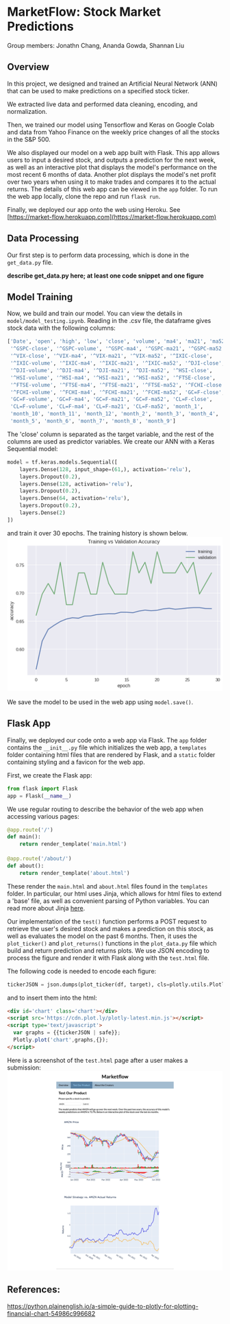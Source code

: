 # MarketFlow: Stock Market Predictions
Group members: Jonathn Chang, Ananda Gowda, Shannan Liu

## Overview

In this project, we designed and trained an Artificial Neural Network (ANN) that can be used to make predictions on a specified stock ticker. 

We extracted live data and performed data cleaning, encoding, and normalization.

Then, we trained our model using Tensorflow and Keras on Google Colab and data from Yahoo Finance on the weekly price changes of all the stocks in the S&P 500.

We also displayed our model on a web app built with Flask. This app allows users to input a desired stock, and outputs a prediction for the next week, as well as an interactive plot that displays the model's performance on the most recent 6 months of data. Another plot displays the model's net profit over two years when using it to make trades and compares it to the actual returns. The details of this web app can be viewed in the `app` folder. To run the web app locally, clone the repo and run `flask run`.

Finally, we deployed our app onto the web using Heroku. See [https://market-flow.herokuapp.com](https://market-flow.herokuapp.com)


## Data Processing
Our first step is to perform data processing, which is done in the `get_data.py` file. 

**describe get_data.py here; at least one code snippet and one figure**




## Model Training

Now, we build and train our model. You can view the details in `model/model_testing.ipynb`. Reading in the .csv file, the dataframe gives stock data with the following columns:
```python
['Date', 'open', 'high', 'low', 'close', 'volume', 'ma4', 'ma21', 'ma52',
 '^GSPC-close', '^GSPC-volume', '^GSPC-ma4', '^GSPC-ma21', '^GSPC-ma52',
 '^VIX-close', '^VIX-ma4', '^VIX-ma21', '^VIX-ma52', '^IXIC-close',
 '^IXIC-volume', '^IXIC-ma4', '^IXIC-ma21', '^IXIC-ma52', '^DJI-close',
 '^DJI-volume', '^DJI-ma4', '^DJI-ma21', '^DJI-ma52', '^HSI-close',
 '^HSI-volume', '^HSI-ma4', '^HSI-ma21', '^HSI-ma52', '^FTSE-close',
 '^FTSE-volume', '^FTSE-ma4', '^FTSE-ma21', '^FTSE-ma52', '^FCHI-close',
 '^FCHI-volume', '^FCHI-ma4', '^FCHI-ma21', '^FCHI-ma52', 'GC=F-close',
 'GC=F-volume', 'GC=F-ma4', 'GC=F-ma21', 'GC=F-ma52', 'CL=F-close',
 'CL=F-volume', 'CL=F-ma4', 'CL=F-ma21', 'CL=F-ma52', 'month_1',
 'month_10', 'month_11', 'month_12', 'month_2', 'month_3', 'month_4',
 'month_5', 'month_6', 'month_7', 'month_8', 'month_9']
```

The 'close' column is separated as the target variable, and the rest of the columns are used as predictor variables. We create our ANN with a Keras Sequential model:
```python
model = tf.keras.models.Sequential([
    layers.Dense(128, input_shape=(61,), activation='relu'),
    layers.Dropout(0.2),
    layers.Dense(128, activation='relu'),
    layers.Dropout(0.2),
    layers.Dense(64, activation='relu'),
    layers.Dropout(0.2),
    layers.Dense(2)
])
```
and train it over 30 epochs. The training history is shown below.
![training_history.png](/images/training_history.png)

We save the model to be used in the web app using `model.save()`.



## Flask App
Finally, we deployed our code onto a web app via Flask. The `app` folder contains the `__init__.py` file which initializes the web app, a `templates` folder containing html files that are rendered by Flask, and a `static` folder containing styling and a favicon for the web app.

First, we create the Flask app:
```python
from flask import Flask
app = Flask(__name__)
```

We use regular routing to describe the behavior of the web app when accessing various pages:
```python
@app.route('/')
def main():
    return render_template('main.html')

@app.route('/about/')
def about():
    return render_template('about.html')
```

These render the `main.html` and `about.html` files found in the `templates` folder. In particular, our html uses Jinja, which allows for html files to extend a 'base' file, as well as convenient parsing of Python variables. You can read more about Jinja [here](https://jinja.palletsprojects.com/en/3.1.x/).

Our implementation of the `test()` function performs a POST request to retrieve the user's desired stock and makes a prediction on this stock, as well as evaluates the model on the past 6 months. Then, it uses the `plot_ticker()` and `plot_returns()` functions in the `plot_data.py` file which build and return prediction and returns plots. We use JSON encoding to process the figure and render it with Flask along with the `test.html` file.

The following code is needed to encode each figure:
```python
tickerJSON = json.dumps(plot_ticker(df, target), cls=plotly.utils.PlotlyJSONEncoder)
```

and to insert them into the html:
```html
<div id='chart' class='chart'></div>
<script src='https://cdn.plot.ly/plotly-latest.min.js'></script>
<script type='text/javascript'>
  var graphs = {{tickerJSON | safe}};
  Plotly.plot('chart',graphs,{});
</script>
```

Here is a screenshot of the `test.html` page after a user makes a submission:
![test_page.jpeg](/images/test_page.jpeg)


## References:
https://python.plainenglish.io/a-simple-guide-to-plotly-for-plotting-financial-chart-54986c996682